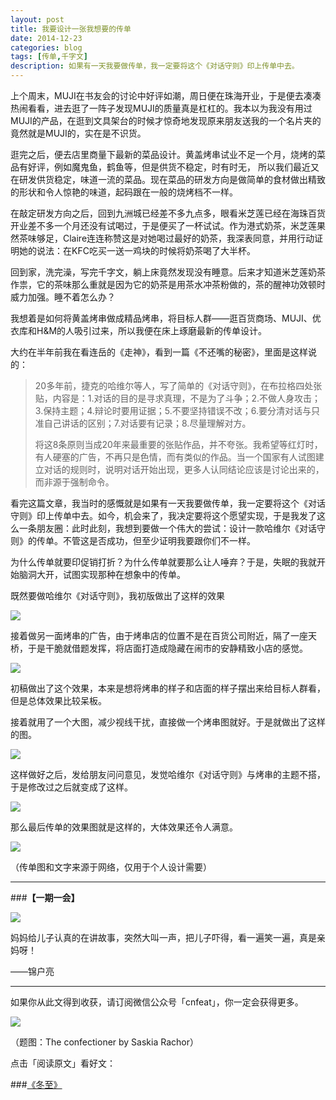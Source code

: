 ```yaml
---
layout: post
title: 我要设计一张我想要的传单
date: 2014-12-23
categories: blog
tags: [传单,千字文]
description: 如果有一天我要做传单，我一定要将这个《对话守则》印上传单中去。
---
```


上个周末，MUJI在书友会的讨论中好评如潮，周日便在珠海开业，于是便去凑凑热闹看看，进去逛了一阵子发现MUJI的质量真是杠杠的。我本以为我没有用过MUJI的产品，在逛到文具架台的时候才惊奇地发现原来朋友送我的一个名片夹的竟然就是MUJI的，实在是不识货。

逛完之后，便去店里商量下最新的菜品设计。黄盖烤串试业不足一个月，烧烤的菜品有好评，例如魔鬼鱼，鹤鱼等，但是供货不稳定，时有时无， 所以我们最近又在研发供货稳定，味道一流的菜品。现在菜品的研发方向是做简单的食材做出精致的形状和令人惊艳的味道，起码跟在一般的烧烤档不一样。

在敲定研发方向之后，回到九洲城已经差不多九点多，眼看米芝莲已经在海珠百货开业差不多一个月还没有试喝过，于是便买了一杯试试。作为港式奶茶，米芝莲果然茶味够足，Claire连连称赞这是对她喝过最好的奶茶，我深表同意，并用行动证明她的说法：在KFC吃买一送一鸡块的时候将奶茶喝了大半杯。

回到家，洗完澡，写完千字文，躺上床竟然发现没有睡意。后来才知道米芝莲奶茶作祟，它的茶味那么重就是因为它的奶茶是用茶水冲茶粉做的，茶的醒神功效顿时威力加强。睡不着怎么办？

我想着是如何将黄盖烤串做成精品烤串，将目标人群——逛百货商场、MUJI、优衣库和H&M的人吸引过来，所以我便在床上琢磨最新的传单设计。

大约在半年前我在看连岳的《走神》，看到一篇《不还嘴的秘密》，里面是这样说的：

>20多年前，捷克的哈维尔等人，写了简单的《对话守则》，在布拉格四处张贴，内容是：1.对话的目的是寻求真理，不是为了斗争；2.不做人身攻击；3.保持主题；4.辩论时要用证据；5.不要坚持错误不改；6.要分清对话与只准自己讲话的区别；7.对话要有记录；8.尽量理解对方。
>
>将这8条原则当成20年来最重要的张贴作品，并不夸张。我希望等红灯时，有人硬塞的广告，不再只是色情，而有类似的作品。当一个国家有人试图建立对话的规则时，说明对话开始出现，更多人认同结论应该是讨论出来的，而非源于强制命令。

看完这篇文章，我当时的感慨就是如果有一天我要做传单，我一定要将这个《对话守则》印上传单中去。如今，机会来了，我决定要将这个愿望实现，于是我发了这么一条朋友圈：此时此刻，我想到要做一个伟大的尝试：设计一款哈维尔《对话守则》的传单。不管这是否成功，但至少证明我要跟你们不一样。 

为什么传单就要印促销打折？为什么传单就要那么让人唾弃？于是，失眠的我就开始脑洞大开，试图实现那种在想象中的传单。

既然要做哈维尔《对话守则》，我初版做出了这样的效果

![](http://cnfeat.qiniudn.com/haweier.jpg)

接着做另一面烤串的广告，由于烤串店的位置不是在百货公司附近，隔了一座天桥，于是干脆就借题发挥，将店面打造成隐藏在闹市的安静精致小店的感觉。

![](http://cnfeat.qiniudn.com/huanggai6.JPG)

初稿做出了这个效果，本来是想将烤串的样子和店面的样子摆出来给目标人群看，但是总体效果比较呆板。

接着就用了一个大图，减少视线干扰，直接做一个烤串图就好。于是就做出了这样的图。

![](http://cnfeat.qiniudn.com/huanggai5.JPG)

这样做好之后，发给朋友问问意见，发觉哈维尔《对话守则》与烤串的主题不搭，于是修改过之后就变成了这样。

![](http://cnfeat.qiniudn.com/huangai4.JPG)

那么最后传单的效果图就是这样的，大体效果还令人满意。

![](http://cnfeat.qiniudn.com/huangai9.jpg)

（传单图和文字来源于网络，仅用于个人设计需要）

---

###**【一期一会】**

![](http://img3.douban.com/view/status/raw/public/c47d04c6ca2e5cf.jpg)

妈妈给儿子认真的在讲故事，突然大叫一声，把儿子吓得，看一遍笑一遍，真是亲妈呀！

——锦户亮

----

如果你从此文得到收获，请订阅微信公众号「cnfeat」，你一定会获得更多。

![](http://7d9mjz.com1.z0.glb.clouddn.com/2014-12-15.jpg)

（题图：The confectioner by Saskia Rachor）

点击「阅读原文」看好文：

###[《冬至》](http://iwenqing.blog.163.com/blog/static/143014422014112285231674)





